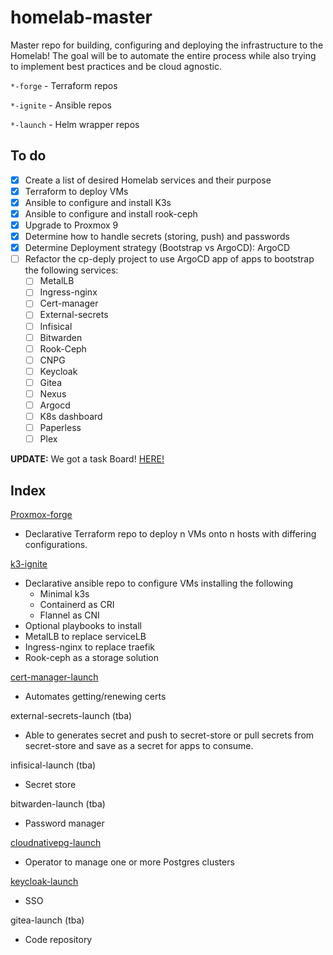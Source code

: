 # homelab-master
Master repo for building, configuring and deploying the infrastructure to the Homelab! The goal will be to automate the entire process while also trying to implement best practices and be cloud agnostic.

`*-forge` - Terraform repos

`*-ignite` - Ansible repos

`*-launch` - Helm wrapper repos

## To do
- [x] Create a list of desired Homelab services and their purpose
- [x] Terraform to deploy VMs
- [x] Ansible to configure and install K3s
- [x] Ansible to configure and install rook-ceph
- [x] Upgrade to Proxmox 9
- [x] Determine how to handle secrets (storing, push) and passwords
- [x] Determine Deployment strategy (Bootstrap vs ArgoCD): ArgoCD
- [ ] Refactor the cp-deply project to use ArgoCD app of apps to bootstrap the following services:
  - [ ] MetalLB
  - [ ] Ingress-nginx
  - [ ] Cert-manager
  - [ ] External-secrets
  - [ ] Infisical
  - [ ] Bitwarden
  - [ ] Rook-Ceph
  - [ ] CNPG
  - [ ] Keycloak
  - [ ] Gitea
  - [ ] Nexus
  - [ ] Argocd
  - [ ] K8s dashboard
  - [ ] Paperless
  - [ ] Plex

**UPDATE:** We got a task Board! [HERE!](https://github.com/users/pukar10/projects/1)

## Index

[Proxmox-forge](https://github.com/pukar10/proxmox-deploy)
* Declarative Terraform repo to deploy n VMs onto n hosts with differing configurations.

[k3-ignite](https://github.com/pukar10/k3-automation)
* Declarative ansible repo to configure VMs installing the following
  *  Minimal k3s
  *  Containerd as CRI
  *  Flannel as CNI
*  Optional playbooks to install
  *  MetalLB to replace serviceLB
  *  Ingress-nginx to replace traefik
  *  Rook-ceph as a storage solution

[cert-manager-launch](https://github.com/pukar10/cert-manager-launch)
* Automates getting/renewing certs

external-secrets-launch (tba)
* Able to generates secret and push to secret-store or pull secrets from secret-store and save as a secret for apps to consume.

infisical-launch (tba)
* Secret store

bitwarden-launch (tba)
* Password manager

[cloudnativepg-launch](https://github.com/pukar10/cloudnativepg-launch)
* Operator to manage one or more Postgres clusters

[keycloak-launch](https://github.com/pukar10/keycloak-launch)
* SSO

gitea-launch (tba)
* Code repository

